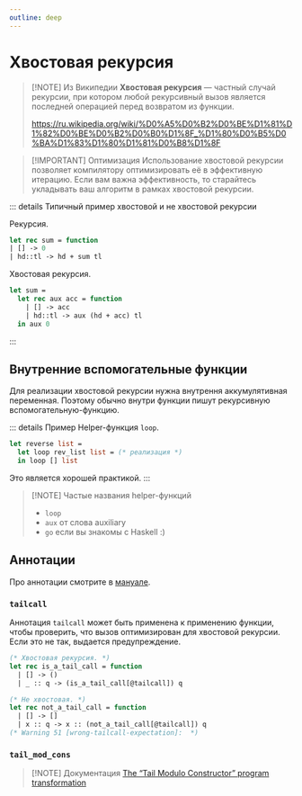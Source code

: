 ```yaml
---
outline: deep
---
```


# Хвостовая рекурсия

> [!NOTE] Из Википедии
> **Хвостовая рекурсия** — частный случай рекурсии, при котором любой рекурсивный вызов является последней операцией перед возвратом из функции.
>
> <https://ru.wikipedia.org/wiki/%D0%A5%D0%B2%D0%BE%D1%81%D1%82%D0%BE%D0%B2%D0%B0%D1%8F_%D1%80%D0%B5%D0%BA%D1%83%D1%80%D1%81%D0%B8%D1%8F>

> [!IMPORTANT] Оптимизация
> Использование хвостовой рекурсии позволяет компилятору оптимизировать её в эффективную итерацию. Если вам важна эффективность, то старайтесь укладывать ваш алгоритм в рамках хвостовой рекурсии.

::: details Типичный пример хвостовой и не хвостовой рекурсии

Рекурсия.

```ocaml
let rec sum = function
| [] -> 0
| hd::tl -> hd + sum tl
```

Хвостовая рекурсия.

```ocaml
let sum =
  let rec aux acc = function
    | [] -> acc
    | hd::tl -> aux (hd + acc) tl
  in aux 0
```

:::

## Внутренние вспомогательные функции

Для реализации хвостовой рекурсии нужна внутрення аккумулятивная переменная. Поэтому обычно внутри функции пишут рекурсивную вспомогательную-функцию.

::: details Пример
Helper-функция `loop`.

```ocaml
let reverse list =
  let loop rev_list list = (* реализация *)
  in loop [] list
```

Это является хорошей практикой.
:::

> [!NOTE] Частые названия helper-функций
>
> - `loop`
> - `aux` от слова auxiliary
> - `go` если вы знакомы с Haskell :)

## Аннотации 

Про аннотации смотрите в [мануале](https://ocaml.org/manual/attributes.html).

### `tailcall`

Аннотация `tailcall` может быть применена к применению функции, чтобы проверить, что вызов оптимизирован для хвостовой рекурсии. Если это не так, выдается предупреждение.

```ocaml
(* Хвостовая рекурсия. *)
let rec is_a_tail_call = function
  | [] -> ()
  | _ :: q -> (is_a_tail_call[@tailcall]) q

(* Не хвостовая. *)
let rec not_a_tail_call = function
  | [] -> []
  | x :: q -> x :: (not_a_tail_call[@tailcall]) q
(* Warning 51 [wrong-tailcall-expectation]:  *)
```

### `tail_mod_cons`

> [!NOTE] Документация
> [The “Tail Modulo Constructor” program transformation](https://ocaml.org/manual/tail_mod_cons.html)